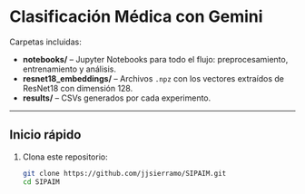 # Clasificación Médica con Gemini

Carpetas incluidas:
- **notebooks/** – Jupyter Notebooks para todo el flujo: preprocesamiento, entrenamiento y análisis.
- **resnet18_embeddings/** – Archivos `.npz` con los vectores extraídos de ResNet18 con dimensión 128. 
- **results/** – CSVs generados por cada experimento. 

---

## Inicio rápido

1. Clona este repositorio:
   ```bash
   git clone https://github.com/jjsierramo/SIPAIM.git
   cd SIPAIM
